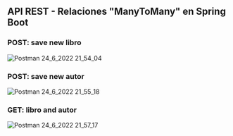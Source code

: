 ## API REST - Relaciones "ManyToMany" en Spring Boot
### POST: save new libro
![Postman 24_6_2022 21_54_04](https://user-images.githubusercontent.com/88462536/175753514-a8cf4123-885b-497c-931d-5b3c58dcbca2.png)
### POST: save new autor
![Postman 24_6_2022 21_55_18](https://user-images.githubusercontent.com/88462536/175753531-a0d90ba8-0017-4dc5-a1f8-c5cd92281948.png)
### GET: libro and autor
![Postman 24_6_2022 21_57_17](https://user-images.githubusercontent.com/88462536/175753548-2c80eb24-ab6c-40a7-9775-87c0c1c893dd.png)
